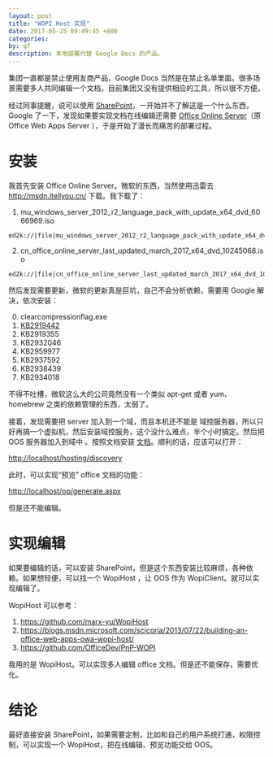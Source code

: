 ```yaml
---
layout: post
title: "WOPI Host 实现"
date: 2017-05-25 09:49:45 +800
categories: 
by: gf
description: 本地部署代替 Google Docs 的产品。
---
```


集团一直都是禁止使用友商产品，Google Docs 当然是在禁止名单里面。很多场景需要多人共同编辑一个文档，目前集团又没有提供相应的工具，所以很不方便。

经过同事提醒，说可以使用 [SharePoint](https://products.office.com/zh-cn/sharepoint/collaboration)，一开始并不了解这是一个什么东西，Google 了一下，发现如果要实现文档在线编辑还需要 [Office Online Server](https://technet.microsoft.com/zh-cn/library/jj219456(v=office.16).aspx)（原 Office Web Apps Server ），于是开始了漫长而痛苦的部署过程。

# 安装

我首先安装 Office Online Server。微软的东西，当然使用迅雷去 <http://msdn.itellyou.cn/> 下载。我下载了：

1. mu_windows_server_2012_r2_language_pack_with_update_x64_dvd_6066969.iso

```
ed2k://|file|mu_windows_server_2012_r2_language_pack_with_update_x64_dvd_6066969.iso|3918141440|102DE2D2EDEECB48EC50390592C854A4|/

```

2. cn_office_online_server_last_updated_march_2017_x64_dvd_10245068.iso

```
ed2k://|file|cn_office_online_server_last_updated_march_2017_x64_dvd_10245068.iso|730759168|DA70F58CB8FFAF37C02302F2501CE635|/

```

然后发现需要更新，微软的更新真是巨坑，自己不会分析依赖，需要用 Google 解决，依次安装：

0. clearcompressionflag.exe
1. [KB2919442](https://www.microsoft.com/zh-cn/download/details.aspx?id=42153) 
2. KB2919355
3. KB2932046
4. KB2959977
5. KB2937592
6. KB2938439
7. KB2934018


不得不吐槽，微软这么大的公司竟然没有一个类似 apt-get 或者 yum、homebrew 之类的依赖管理的东西，太弱了。

接着，发现需要把 server 加入到一个域，而且本机还不能是 域控服务器，所以只好再搞一个虚拟机，然后安装域控服务，这个没什么难点，半个小时搞定。然后把 OOS 服务器加入到域中 。按照文档安装 [文档](https://technet.microsoft.com/zh-cn/library/jj219455.aspx)。顺利的话，应该可以打开：

<http://localhost/hosting/discovery>

此时，可以实现“预览” office 文档的功能：

<http://localhost/op/generate.aspx>

但是还不能编辑。

# 实现编辑

如果要编辑的话，可以安装 SharePoint，但是这个东西安装比较麻烦，各种依赖。如果想轻便，可以找一个 WopiHost ，让 OOS 作为 WopiClient。就可以实现编辑了。

WopiHost 可以参考：
1. <https://github.com/marx-yu/WopiHost>
2. <https://blogs.msdn.microsoft.com/scicoria/2013/07/22/building-an-office-web-apps-owa-wopi-host/>
3. <https://github.com/OfficeDev/PnP-WOPI>

我用的是 WopiHost。可以实现多人编辑 office 文档。但是还不能保存，需要优化。

# 结论

最好直接安装 SharePoint，如果需要定制，比如和自己的用户系统打通，权限控制，可以实现一个 WopiHost，把在线编辑、预览功能交给 OOS。



